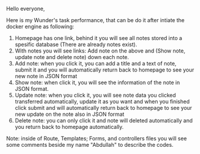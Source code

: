 Hello everyone,

Here is my Wunder's task performance, that can be do it after intiate the docker engine as following:
1. Homepage has one link, behind it you will see all notes stored into a spesific database (There are already notes exist).
2. With notes you will see links: Add note on the above and (Show note, update note and delete note) down each note.
3. Add note: when you click it, you can add a title and a text of note, submit it and you will automatically return back to homepage to see your new note in JSON format
4. Show note: when click it, you will see the information of the note in JSON format.
4. Update note: when you click it, you will see note data you clicked transferred automatically, update it as you want and when you finished click submit and  will automatically 
   return back to homepage to see your new update on the note also in JSON format
5. Delete note: you can only click it and note will deleted automatically and you return back to homepage automatically.


Note: inside of Route, Templates; Forms, and controllers files you will see some comments beside my name "Abdullah" to describe the codes.
